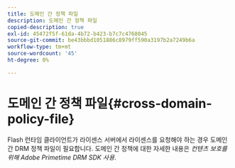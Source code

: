```yaml
---
title: 도메인 간 정책 파일
description: 도메인 간 정책 파일
copied-description: true
exl-id: 45472f5f-61da-4b72-b423-b7c7c4768045
source-git-commit: be43bbbd1051886c8979ff590a3197b2a7249b6a
workflow-type: tm+mt
source-wordcount: '45'
ht-degree: 0%

---
```


# 도메인 간 정책 파일{#cross-domain-policy-file}

Flash 런타임 클라이언트가 라이센스 서버에서 라이센스를 요청해야 하는 경우 도메인 간 DRM 정책 파일이 필요합니다. 도메인 간 정책에 대한 자세한 내용은 *컨텐츠 보호를 위해 Adobe Primetime DRM SDK 사용*.
